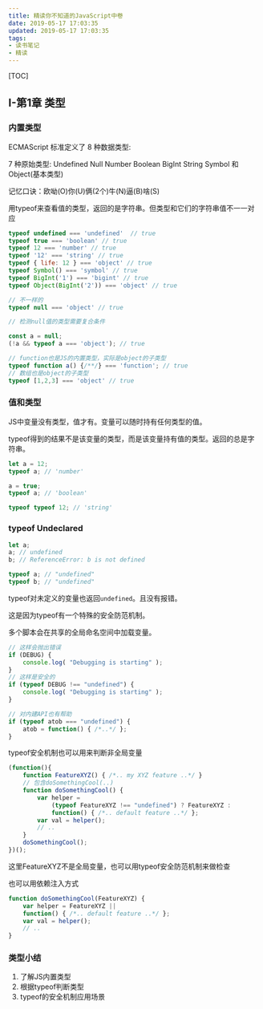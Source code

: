 ```yaml
---
title: 精读你不知道的JavaScript中卷
date: 2019-05-17 17:03:35
updated: 2019-05-17 17:03:35
tags:
- 读书笔记
- 精读
---
```

[TOC]

## I-第1章 类型

### 内置类型

ECMAScript 标准定义了 8 种数据类型:

7 种原始类型:
Undefined
Null
Number
Boolean
BigInt
String
Symbol
和 Object(基本类型)

记忆口诀：欧呦(O)你(U)俩(2个)牛(N)逼(B)啥(S)

用typeof来查看值的类型，返回的是字符串。但类型和它们的字符串值不一一对应

```js
typeof undefined === 'undefined'  // true
typeof true === 'boolean' // true
typeof 12 === 'number' // true
typeof '12' === 'string' // true
typeof { life: 12 } === 'object' // true
typeof Symbol() === 'symbol' // true
typeof BigInt('1') === 'bigint' // true
typeof Object(BigInt('2')) === 'object' // true

// 不一样的
typeof null === 'object' // true

// 检测null值的类型需要复合条件

const a = null;
(!a && typeof a === 'object'); // true

// function也是JS的内置类型，实际是object的子类型
typeof function a() {/**/} === 'function'; // true
// 数组也是object的子类型
typeof [1,2,3] === 'object' // true
```

### 值和类型

JS中变量没有类型，值才有。变量可以随时持有任何类型的值。

typeof得到的结果不是该变量的类型，而是该变量持有值的类型。返回的总是字符串。

```js
let a = 12;
typeof a; // 'number'

a = true;
typeof a; // 'boolean'

typeof typeof 12; // 'string'
```

### typeof Undeclared

```js
let a;
a; // undefined
b; // ReferenceError: b is not defined

typeof a; // "undefined"
typeof b; // "undefined"
```

typeof对未定义的变量也返回`undefined`。且没有报错。

这是因为typeof有一个特殊的安全防范机制。

多个脚本会在共享的全局命名空间中加载变量。

```js
// 这样会抛出错误
if (DEBUG) {
    console.log( "Debugging is starting" );
}
// 这样是安全的
if (typeof DEBUG !== "undefined") {
    console.log( "Debugging is starting" );
}

// 对内建API也有帮助
if (typeof atob === "undefined") {
    atob = function() { /*..*/ };
}
```

typeof安全机制也可以用来判断非全局变量

```js
(function(){
    function FeatureXYZ() { /*.. my XYZ feature ..*/ }
    // 包含doSomethingCool(..)
    function doSomethingCool() {
        var helper =
            (typeof FeatureXYZ !== "undefined") ? FeatureXYZ :
            function() { /*.. default feature ..*/ };
        var val = helper();
        // ..
    }
    doSomethingCool();
})();
```

这里FeatureXYZ不是全局变量，也可以用typeof安全防范机制来做检查

也可以用依赖注入方式

```js
function doSomethingCool(FeatureXYZ) {
    var helper = FeatureXYZ ||
    function() { /*.. default feature ..*/ };
    var val = helper();
    // ..
}
```

### 类型小结

1. 了解JS内置类型
2. 根据typeof判断类型
3. typeof的安全机制应用场景
